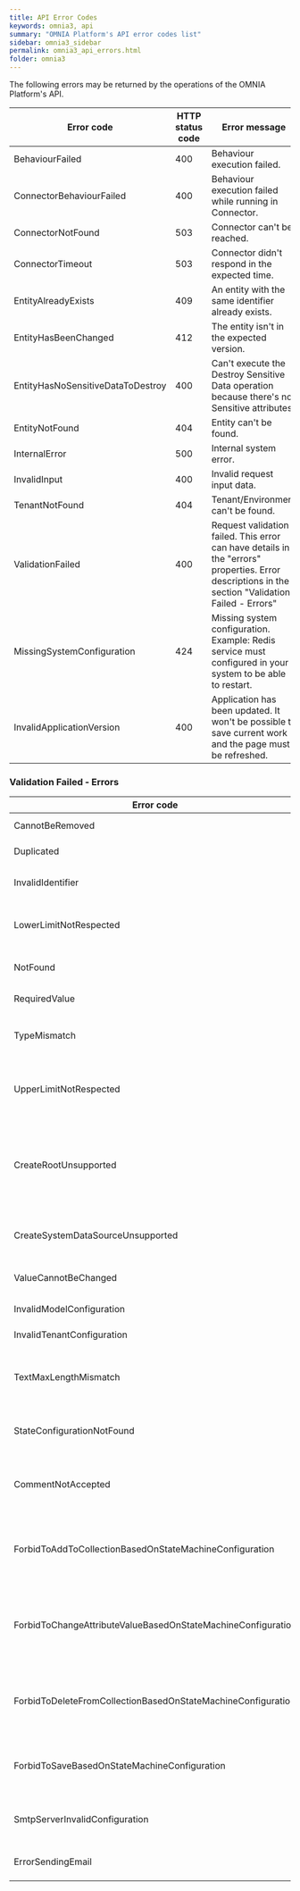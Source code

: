 ```yaml
---
title: API Error Codes
keywords: omnia3, api
summary: "OMNIA Platform's API error codes list"
sidebar: omnia3_sidebar
permalink: omnia3_api_errors.html
folder: omnia3
---
```


The following errors may be returned by the operations of the OMNIA Platform's API.

| Error code | HTTP status code | Error message |
| ---------|------------|------------|
| BehaviourFailed | 400 | Behaviour execution failed. |
| ConnectorBehaviourFailed | 400 | Behaviour execution failed while running in Connector. |
| ConnectorNotFound | 503 | Connector can't be reached. |
| ConnectorTimeout | 503 | Connector didn't respond in the expected time. |
| EntityAlreadyExists | 409 | An entity with the same identifier already exists. |
| EntityHasBeenChanged | 412 | The entity isn't in the expected version. |
| EntityHasNoSensitiveDataToDestroy | 400 | Can't execute the Destroy Sensitive Data operation because there's no Sensitive attributes. |
| EntityNotFound | 404 | Entity can't be found. |
| InternalError | 500 | Internal system error. |
| InvalidInput | 400 | Invalid request input data. |
| TenantNotFound | 404 | Tenant/Environment can't be found. |
| ValidationFailed | 400 | Request validation failed. This error can have details in the "errors" properties. Error descriptions in the section "Validation Failed - Errors" |
| MissingSystemConfiguration | 424 | Missing system configuration. Example: Redis service must configured in your system to be able to restart. |
| InvalidApplicationVersion | 400 | Application has been updated. It won't be possible to save current work and the page must be refreshed. |


### Validation Failed - Errors

| Error code | Error message |
| ---------|------------|
| CannotBeRemoved | Entity can't be removed. |
| Duplicated | Duplicated element. |
| InvalidIdentifier | Identifier (code or name) with invalid format. |
| LowerLimitNotRespected | Minimal number of elements in collection not respected. |
| NotFound | Entity/Reference cannot be found. |
| RequiredValue | Attribute value is required. |
| TypeMismatch | Attribute value doesn't match the attribute type. |
| UpperLimitNotRespected | Maximum number of elements in collection not respected. |
| CreateRootUnsupported | Cannot create an instance separately, as it is marked as non-root and must be used in the context of another entity. |
| CreateSystemDataSourceUnsupported | It's not possible to add records to 'System' Data Source. |
| ValueCannotBeChanged | Attribute value cannot be changed. |
| InvalidModelConfiguration | Invalid model definition. |
| InvalidTenantConfiguration | Invalid tenant definition. |
| TextMaxLengthMismatch | Value is too long to the defined length of (defined length). |
| StateConfigurationNotFound | The configuration of the current state was not found. |
| CommentNotAccepted | Comments are not allowed based on the current state configuration. |
| ForbidToAddToCollectionBasedOnStateMachineConfiguration |  is not possible to add to collection based on record's current state configuration. |
| ForbidToChangeAttributeValueBasedOnStateMachineConfiguration | It is not possible to change the value of the attribute based on record's current state configuration. |
| ForbidToDeleteFromCollectionBasedOnStateMachineConfiguration | It is not possible to remove from collection based on record's current state configuration. |
| ForbidToSaveBasedOnStateMachineConfiguration | It is not possible to save the record based on its current state configuration. |
| SmtpServerInvalidConfiguration | The SMTP server configuration is invalid. |
| ErrorSendingEmail | It was not possible to send the email. |
